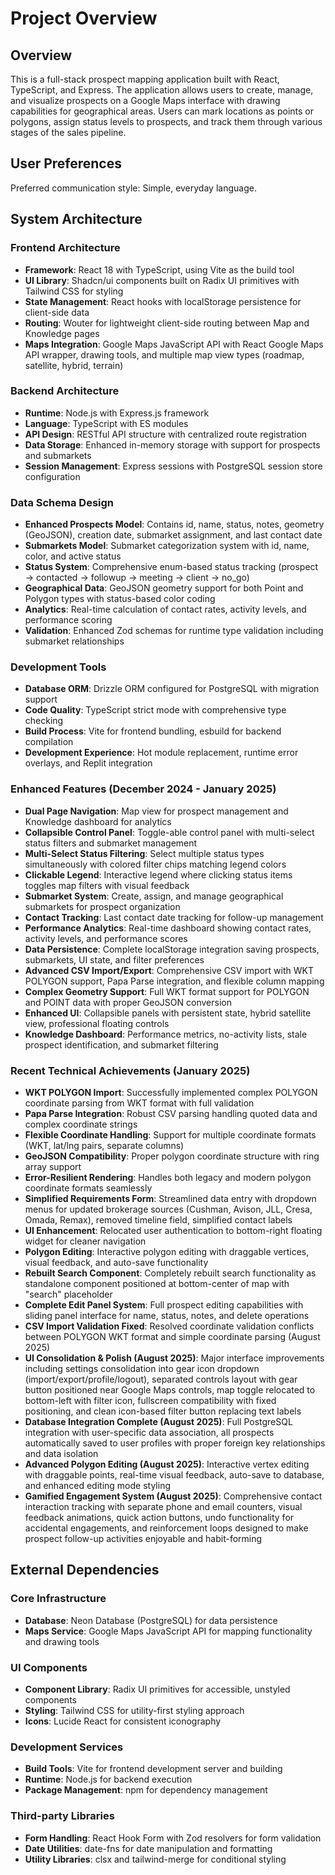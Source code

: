 # Project Overview

## Overview

This is a full-stack prospect mapping application built with React, TypeScript, and Express. The application allows users to create, manage, and visualize prospects on a Google Maps interface with drawing capabilities for geographical areas. Users can mark locations as points or polygons, assign status levels to prospects, and track them through various stages of the sales pipeline.

## User Preferences

Preferred communication style: Simple, everyday language.

## System Architecture

### Frontend Architecture
- **Framework**: React 18 with TypeScript, using Vite as the build tool
- **UI Library**: Shadcn/ui components built on Radix UI primitives with Tailwind CSS for styling
- **State Management**: React hooks with localStorage persistence for client-side data
- **Routing**: Wouter for lightweight client-side routing between Map and Knowledge pages
- **Maps Integration**: Google Maps JavaScript API with React Google Maps API wrapper, drawing tools, and multiple map view types (roadmap, satellite, hybrid, terrain)

### Backend Architecture
- **Runtime**: Node.js with Express.js framework
- **Language**: TypeScript with ES modules
- **API Design**: RESTful API structure with centralized route registration
- **Data Storage**: Enhanced in-memory storage with support for prospects and submarkets
- **Session Management**: Express sessions with PostgreSQL session store configuration

### Data Schema Design
- **Enhanced Prospects Model**: Contains id, name, status, notes, geometry (GeoJSON), creation date, submarket assignment, and last contact date
- **Submarkets Model**: Submarket categorization system with id, name, color, and active status
- **Status System**: Comprehensive enum-based status tracking (prospect → contacted → followup → meeting → client → no_go)
- **Geographical Data**: GeoJSON geometry support for both Point and Polygon types with status-based color coding
- **Analytics**: Real-time calculation of contact rates, activity levels, and performance scoring
- **Validation**: Enhanced Zod schemas for runtime type validation including submarket relationships

### Development Tools
- **Database ORM**: Drizzle ORM configured for PostgreSQL with migration support
- **Code Quality**: TypeScript strict mode with comprehensive type checking
- **Build Process**: Vite for frontend bundling, esbuild for backend compilation
- **Development Experience**: Hot module replacement, runtime error overlays, and Replit integration

### Enhanced Features (December 2024 - January 2025)
- **Dual Page Navigation**: Map view for prospect management and Knowledge dashboard for analytics
- **Collapsible Control Panel**: Toggle-able control panel with multi-select status filters and submarket management
- **Multi-Select Status Filtering**: Select multiple status types simultaneously with colored filter chips matching legend colors
- **Clickable Legend**: Interactive legend where clicking status items toggles map filters with visual feedback
- **Submarket System**: Create, assign, and manage geographical submarkets for prospect organization
- **Contact Tracking**: Last contact date tracking for follow-up management
- **Performance Analytics**: Real-time dashboard showing contact rates, activity levels, and performance scores
- **Data Persistence**: Complete localStorage integration saving prospects, submarkets, UI state, and filter preferences
- **Advanced CSV Import/Export**: Comprehensive CSV import with WKT POLYGON support, Papa Parse integration, and flexible column mapping
- **Complex Geometry Support**: Full WKT format support for POLYGON and POINT data with proper GeoJSON conversion
- **Enhanced UI**: Collapsible panels with persistent state, hybrid satellite view, professional floating controls
- **Knowledge Dashboard**: Performance metrics, no-activity lists, stale prospect identification, and submarket filtering

### Recent Technical Achievements (January 2025)
- **WKT POLYGON Import**: Successfully implemented complex POLYGON coordinate parsing from WKT format with full validation
- **Papa Parse Integration**: Robust CSV parsing handling quoted data and complex coordinate strings
- **Flexible Coordinate Handling**: Support for multiple coordinate formats (WKT, lat/lng pairs, separate columns)
- **GeoJSON Compatibility**: Proper polygon coordinate structure with ring array support
- **Error-Resilient Rendering**: Handles both legacy and modern polygon coordinate formats seamlessly
- **Simplified Requirements Form**: Streamlined data entry with dropdown menus for updated brokerage sources (Cushman, Avison, JLL, Cresa, Omada, Remax), removed timeline field, simplified contact labels
- **UI Enhancement**: Relocated user authentication to bottom-right floating widget for cleaner navigation
- **Polygon Editing**: Interactive polygon editing with draggable vertices, visual feedback, and auto-save functionality
- **Rebuilt Search Component**: Completely rebuilt search functionality as standalone component positioned at bottom-center of map with "search" placeholder
- **Complete Edit Panel System**: Full prospect editing capabilities with sliding panel interface for name, status, notes, and delete operations
- **CSV Import Validation Fixed**: Resolved coordinate validation conflicts between POLYGON WKT format and simple coordinate parsing (August 2025)
- **UI Consolidation & Polish (August 2025)**: Major interface improvements including settings consolidation into gear icon dropdown (import/export/profile/logout), separated controls layout with gear button positioned near Google Maps controls, map toggle relocated to bottom-left with filter icon, fullscreen compatibility with fixed positioning, and clean icon-based filter button replacing text labels
- **Database Integration Complete (August 2025)**: Full PostgreSQL integration with user-specific data association, all prospects automatically saved to user profiles with proper foreign key relationships and data isolation
- **Advanced Polygon Editing (August 2025)**: Interactive vertex editing with draggable points, real-time visual feedback, auto-save to database, and enhanced editing mode styling
- **Gamified Engagement System (August 2025)**: Comprehensive contact interaction tracking with separate phone and email counters, visual feedback animations, quick action buttons, undo functionality for accidental engagements, and reinforcement loops designed to make prospect follow-up activities enjoyable and habit-forming

## External Dependencies

### Core Infrastructure
- **Database**: Neon Database (PostgreSQL) for data persistence
- **Maps Service**: Google Maps JavaScript API for mapping functionality and drawing tools

### UI Components
- **Component Library**: Radix UI primitives for accessible, unstyled components
- **Styling**: Tailwind CSS for utility-first styling approach
- **Icons**: Lucide React for consistent iconography

### Development Services
- **Build Tools**: Vite for frontend development server and building
- **Runtime**: Node.js for backend execution
- **Package Management**: npm for dependency management

### Third-party Libraries
- **Form Handling**: React Hook Form with Zod resolvers for form validation
- **Date Utilities**: date-fns for date manipulation and formatting
- **Utility Libraries**: clsx and tailwind-merge for conditional styling